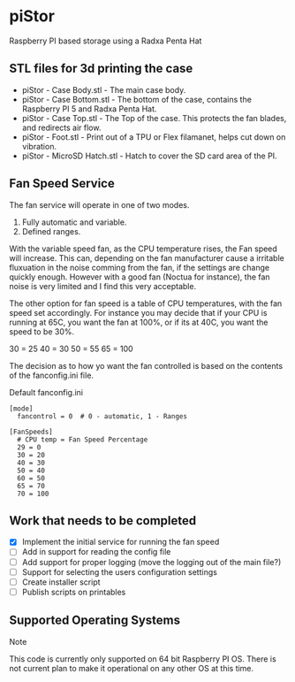 # piStor
Raspberry PI based storage using a Radxa Penta Hat

## STL files for 3d printing the case

- piStor - Case Body.stl     - The main case body.
- piStor - Case Bottom.stl   - The bottom of the case, contains the Raspberry PI 5 and Radxa Penta Hat.
- piStor - Case Top.stl      - The Top of the case.  This protects the fan blades, and redirects air flow.
- piStor - Foot.stl          - Print out of a TPU or Flex filamanet, helps cut down on vibration.
- piStor - MicroSD Hatch.stl - Hatch to cover the SD card area of the PI.

## Fan Speed Service

The fan service will operate in one of two modes.

1. Fully automatic and variable.
2. Defined ranges.

With the variable speed fan, as the CPU temperature rises, the Fan speed will increase.  This can, depending on the fan manufacturer cause a irritable fluxuation in the noise comming from the fan, if the settings are change quickly enough.  However with a good fan (Noctua for instance), the fan noise is very limited and I find this very acceptable.

The other option for fan speed is a table of CPU temperatures, with the fan speed set accordingly.  For instance you may decide that if your CPU is running at 65C, you want the fan at 100%, or if its at 40C, you want the speed to be 30%.

30 = 25
40 = 30
50 = 55
65 = 100

The decision as to how yo want the fan controlled is based on the contents of the fanconfig.ini file.

Default fanconfig.ini

```
[mode]
  fancontrol = 0  # 0 - automatic, 1 - Ranges

[FanSpeeds]
  # CPU temp = Fan Speed Percentage
  29 = 0
  30 = 20
  40 = 30
  50 = 40
  60 = 50
  65 = 70
  70 = 100

```

## Work that needs to be completed

- [x] Implement the initial service for running the fan speed
- [ ] Add in support for reading the config file
- [ ] Add support for proper logging (move the logging out of the main file?)
- [ ] Support for selecting the users configuration settings
- [ ] Create installer script
- [ ] Publish scripts on printables

## Supported Operating Systems

> [!NOTE]
> This code is currently only supported on 64 bit Raspberry PI OS.  There is not current plan to make it operational on any other OS at this time.
